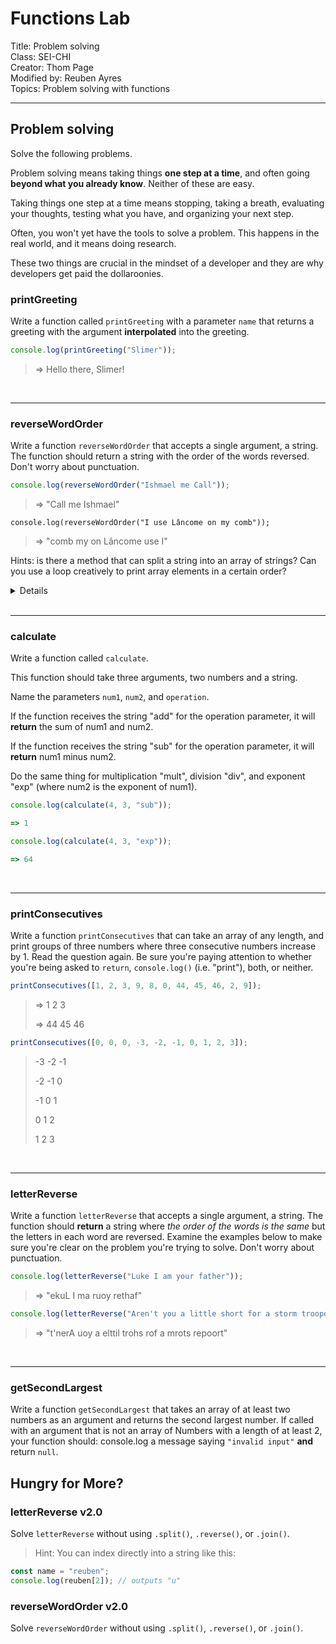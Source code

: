 # Functions Lab


Title: Problem solving<br>
Class: SEI-CHI<br>
Creator: Thom Page<br>
Modified by: Reuben Ayres<br>
Topics: Problem solving with functions<br>
<hr>

## Problem solving

Solve the following problems.

Problem solving means taking things **one step at a time**, and often going **beyond what you already know**. Neither of these are easy.

Taking things one step at a time means stopping, taking a breath, evaluating your thoughts, testing what you have, and organizing your next step.

Often, you won't yet have the tools to solve a problem. This happens in the real world, and it means doing research.

These two things are crucial in the mindset of a developer and they are why developers get paid the dollaroonies.


### printGreeting

Write a function called `printGreeting` with a parameter `name` that returns a greeting with the argument **interpolated** into the greeting.

```javascript
console.log(printGreeting("Slimer"));
```

> => Hello there, Slimer!

<br>
<hr>

### reverseWordOrder

Write a function `reverseWordOrder` that accepts a single argument, a string. The function should return a string with the order of the words reversed. Don't worry about punctuation.

```javascript
console.log(reverseWordOrder("Ishmael me Call"));
```

> => "Call me Ishmael"


```
console.log(reverseWordOrder("I use Lâncome on my comb"));
```

> => "comb my on Lâncome use I"

Hints: is there a method that can split a string into an array of strings? Can you use a loop creatively to print array elements in a certain order?

</summary>

<details>

Do this without using `.split()`, `.reverse()`, or `.join()`.

>Hint: You can index directly into a string like this:

```
const name = "reuben";
console.log(reuben[2]); // outputs "u"
```

</details>

<br>
<hr>

### calculate

Write a function called `calculate`.

This function should take three arguments, two numbers and a string.

Name the parameters `num1`, `num2`, and `operation`.

If the function receives the string "add" for the operation parameter, it will **return** the sum of num1 and num2.

If the function receives the string "sub" for the operation parameter, it will **return** num1 minus num2.

Do the same thing for multiplication "mult", division "div", and exponent "exp" (where num2 is the exponent of num1).

```javascript
console.log(calculate(4, 3, "sub"));

=> 1
```

```javascript
console.log(calculate(4, 3, "exp"));

=> 64
```

<br>
<hr>

### printConsecutives

Write a function `printConsecutives` that can take an array of any length, and print groups of three numbers where three consecutive numbers increase by 1.  Read the question again.  Be sure you're paying attention to whether you're being asked to `return`, `console.log()` (i.e. "print"), both, or neither.

```javascript
printConsecutives([1, 2, 3, 9, 8, 0, 44, 45, 46, 2, 9]);
```
> => 1 2 3
>
> => 44 45 46

```javascript
printConsecutives([0, 0, 0, -3, -2, -1, 0, 1, 2, 3]);
```

> -3 -2 -1
>
> -2 -1 0
>
> -1 0 1
>
> 0 1 2
>
> 1 2 3

<br>
<hr>

### letterReverse

Write a function `letterReverse` that accepts a single argument, a string. The function should **return** a string where _the order of the words is the same_ but the letters in each word are reversed. Examine the examples below to make sure you're clear on the problem you're trying to solve. Don't worry about punctuation.

```javascript
console.log(letterReverse("Luke I am your father"));
```
> => "ekuL I ma ruoy rethaf"

```javascript
console.log(letterReverse("Aren't you a little short for a storm trooper"));
```

> => "t'nerA uoy a elttil trohs rof a mrots repoort"


<br>
<hr>

### getSecondLargest

Write a function `getSecondLargest` that takes an array of at least two numbers as an argument and returns the second largest number.  If called with an argument that is not an array of Numbers with a length of at least 2, your function should: console.log a message saying `"invalid input"` **and** return `null`.


## Hungry for More?

### letterReverse v2.0

Solve `letterReverse` without using `.split()`, `.reverse()`, or `.join()`.

>Hint: You can index directly into a string like this:

```js
const name = "reuben";
console.log(reuben[2]); // outputs "u"
```

### reverseWordOrder v2.0

Solve `reverseWordOrder` without using `.split()`, `.reverse()`, or `.join()`.
